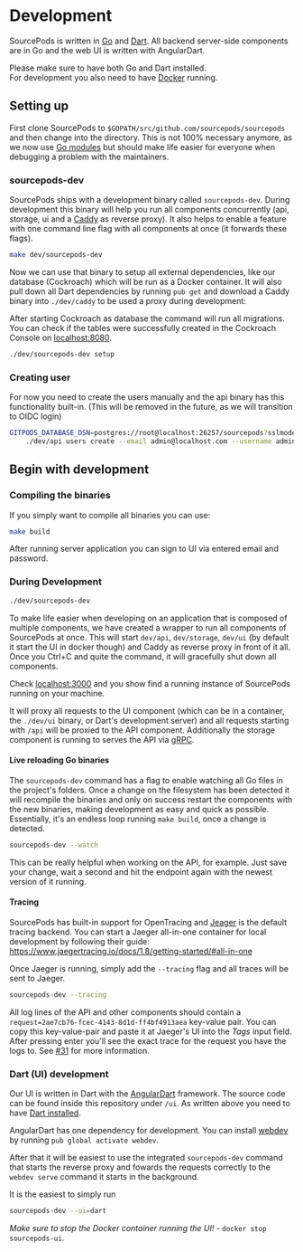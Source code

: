 # Development

SourcePods is written in [Go](https://golang.org/) and [Dart](https://www.dartlang.org/).
All backend server-side components are in Go and the web UI is written with AngularDart.

Please make sure to have both Go and Dart installed.  
For development you also need to have [Docker](https://docs.docker.com/install/) running.

## Setting up

First clone SourcePods to `$GOPATH/src/github.com/sourcepods/sourcepods` and then change into the directory.
This is not 100% necessary anymore, as we now use [Go modules](https://github.com/golang/go/wiki/Modules)
but should make life easier for everyone when debugging a problem with the maintainers.

### sourcepods-dev

SourcePods ships with a development binary called `sourcepods-dev`.
During development this binary will help you run all components concurrently
(api, storage, ui and a [Caddy](http://caddyserver.com) as reverse proxy).
It also helps to enable a feature with one command line flag with all
components at once (it forwards these flags).

```bash
make dev/sourcepods-dev
```

Now we can use that binary to setup all external dependencies,
like our database (Cockroach) which will be run as a Docker container.
It will also pull down all Dart dependencies by running `pub get` and
download a Caddy binary into `./dev/caddy` to be used a proxy during development:

After starting Cockroach as database the command will run all migrations.
You can check if the tables were successfully created in the Cockroach Console on [localhost:8080](http://localhost:8080/).

```bash
./dev/sourcepods-dev setup
```

### Creating user

For now you need to create the users manually and the api binary has this functionality built-in.
(This will be removed in the future, as we will transition to OIDC login)

```bash
GITPODS_DATABASE_DSN=postgres://root@localhost:26257/sourcepods?sslmode=disable \
    ./dev/api users create --email admin@localhost.com --username admin --name Admin --password password
```

## Begin with development

### Compiling the binaries

If you simply want to compile all binaries you can use:

```bash
make build
```

After running server application you can sign to UI via entered email and password.

### During Development

```bash
./dev/sourcepods-dev
```

To make life easier when developing on an application that is composed of multiple components,
we have created a wrapper to run all components of SourcePods at once.
This will start `dev/api`, `dev/storage`, `dev/ui` (by default it start the UI in docker though)
and Caddy as reverse proxy in front of it all.
Once you Ctrl+C and quite the command, it will gracefully shut down all components.

Check [localhost:3000](http://localhost:3000) and you show find a running instance of SourcePods running on your machine.

It will proxy all requests to the UI component (which can be in a container, the `./dev/ui` binary, or Dart's development server)
and all requests starting with `/api` will be proxied to the API component.
Additionally the storage component is running to serves the API via [gRPC](https://grpc.io/).

#### Live reloading Go binaries

The `sourcepods-dev` command has a flag to enable watching all Go files in the project's folders.
Once a change on the filesystem has been detected it will recompile the binaries and
only on success restart the components with the new binaries, making development as easy and quick as possible.
Essentially, it's an endless loop running `make build`, once a change is detected.

```bash
sourcepods-dev --watch
```

This can be really helpful when working on the API, for example. Just save your change,
wait a second and hit the endpoint again with the newest version of it running.

#### Tracing

SourcePods has built-in support for OpenTracing and [Jeager](https://www.jaegertracing.io/) is the default tracing backend.
You can start a Jaeger all-in-one container for local development by following their guide:  
https://www.jaegertracing.io/docs/1.8/getting-started/#all-in-one

Once Jaeger is running, simply add the `--tracing` flag and all traces will be sent to Jaeger.

```bash
sourcepods-dev --tracing
```

All log lines of the API and other components should contain a `request=2ae7cb76-fcec-4143-8d1d-ff4bf4913aea` key-value pair.
You can copy this key-value-pair and paste it at Jaeger's UI into the _Tags_ input field. 
After pressing enter you'll see the exact trace for the request you have the logs to.
See [#31](https://github.com/sourcepods/sourcepods/pull/31#issue-244309605) for more information.

### Dart (UI) development

Our UI is written in Dart with the [AngularDart](https://webdev.dartlang.org/angular) framework.
The source code can be found inside this repository under `/ui`.
As written above you need to have [Dart installed](https://webdev.dartlang.org/tools/sdk#install).

AngularDart has one dependency for development.
You can install [webdev](https://webdev.dartlang.org/tools/webdev) by running `pub global activate webdev`.

After that it will be easiest to use the integrated `sourcepods-dev` command that starts the reverse proxy and fowards
the requests correctly to the `webdev serve` command it starts in the background.

It is the easiest to simply run
```bash
sourcepods-dev --ui=dart
```

_Make sure to stop the Docker container running the UI!_ - `docker stop sourcepods-ui`.
